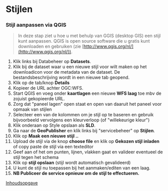 Stijlen
=======

### Stijl aanpassen via QGIS

> In deze stap ziet u hoe u met behulp van GGIS (desktop GIS) een stijl kunt aanpassen. QGIS is open source software die u gratis kunt downloaden en gebruiken (zie [http://www.qgis.org/nl/](http://www.qgis.org/nl/)).

1) Klik links bij Databeheer op **Datasets**.
2) Klik bij de dataset waar u een nieuwe stijl voor wilt maken op het downloadicon voor de metadata van de dataset. De bestandsbeschrijving wordt in een nieuwe tab geopend.
3) Klik op de tab/knop **Details**
4) Kopieer de URL achter OGC:WFS. 
5) Start QGIS en voeg onder **kaartlagen** een nieuwe **WFS laag** toe mbv de zojuist gekopieerde URL. 
6) Zorg dat "paneel lagen" open staat en open van daaruit het paneel voor opmaak van stijlen 
7) Selecteer een van de kolommen om je stijl op te baseren en gebruik bijvoorbeeld vervolgens een kleurverloop (of "willekeurige kleur")
8) Klik onderaan op Style opslaan als **SLD**.
9) Ga naar de **GeoPublisher** en klik links bij "servicebeheer" op **Stijlen**.
10) Klik op **Maak een nieuwe stijl ..**
11) Upload de stijl via de knop **choose file** en klik op **Gekozen stijl inladen** of copy paste de stijl via een texteditor
12) Geef aan of het om punten, lijnen, vlakken gaat en valideer eventueel de stijl tegen het schema
13) Klik op **stijl opslaan** (stijl wordt automatisch gevalideerd) 
14) U kunt de stijl nu toepassen bij het aanmaken/editen van een laag.  
15) **NB Publiceer de service opnieuw om de stijl te effectueren.** 


[Inhoudsopgave](../index.md)